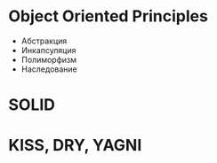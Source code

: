 # Object Oriented Principles
- Абстракция
- Инкапсуляция
- Полиморфизм
- Наследование

# SOLID

# KISS, DRY, YAGNI